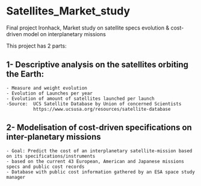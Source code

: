 # Satellites_Market_study

Final project Ironhack, Market study on satellite specs evolution &amp; cost-driven model on interplanetary missions


This project has 2 parts:

## 1-  Descriptive analysis on the satellites orbiting the Earth:
    - Measure and weight evolution
    - Evolution of Launches per year 
    - Evolution of amount of satellites launched per launch
    -Source:  UCS Satellite Database by Union of concerned Scientists
              https://www.ucsusa.org/resources/satellite-database
        
    
## 2- Modelisation of cost-driven specifications on inter-planetary missions
    - Goal: Predict the cost of an interplanetary satellite-mission based on its specifications/instruments
    - based on the current 43 European, American and Japanese missions specs and public cost records
    - Database with public cost information gathered by an ESA space study manager
